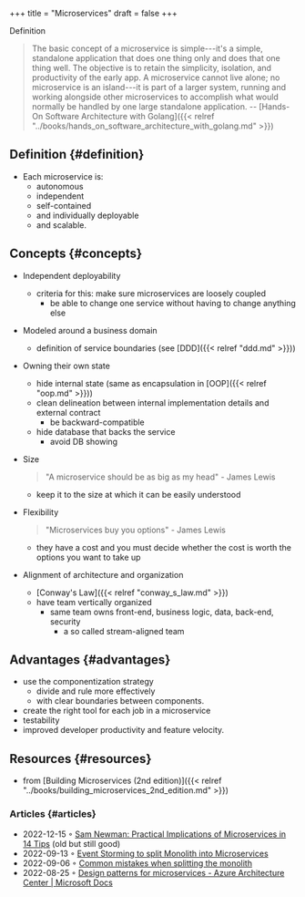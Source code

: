 +++
title = "Microservices"
draft = false
+++

Definition

> The basic concept of a microservice is simple---it's a simple, standalone application that does one thing only and does that one thing well. The objective is to retain the simplicity, isolation, and productivity of the early app. A microservice cannot live alone; no microservice is an island---it is part of a larger system, running and working alongside other microservices to accomplish what would normally be handled by one large standalone application.
> -- [Hands-On Software Architecture with Golang]({{< relref "../books/hands_on_software_architecture_with_golang.md" >}})


## Definition {#definition}

-   Each microservice is:
    -   autonomous
    -   independent
    -   self-contained
    -   and individually deployable
    -   and scalable.


## Concepts {#concepts}

-   Independent deployability
    -   criteria for this: make sure microservices are loosely coupled
        -   be able to change one service without having to change anything else
-   Modeled around a business domain
    -   definition of service boundaries (see [DDD]({{< relref "ddd.md" >}}))
-   Owning their own state
    -   hide internal state (same as encapsulation in [OOP]({{< relref "oop.md" >}}))
    -   clean delineation between internal implementation details and external contract
        -   be backward-compatible
    -   hide database that backs the service
        -   avoid DB showing
-   Size

    > "A microservice should be as big as my head" - James Lewis

    -   keep it to the size at which it can be easily understood
-   Flexibility

    > "Microservices buy you options" - James Lewis

    -   they have a cost and you must decide whether the cost is worth the options you want to take up
-   Alignment of architecture and organization
    -   [Conway's Law]({{< relref "conway_s_law.md" >}})
    -   have team vertically organized
        -   same team owns front-end, business logic, data, back-end, security
            -   a so called stream-aligned team


## Advantages {#advantages}

-   use the componentization strategy
    -   divide and rule more effectively
    -   with clear boundaries between components.
-   create the right tool for each job in a microservice
-   testability
-   improved developer productivity and feature velocity.


## Resources {#resources}

-   from [Building Microservices (2nd edition)]({{< relref "../books/building_microservices_2nd_edition.md" >}})


### Articles {#articles}

-   2022-12-15 ◦ [Sam Newman: Practical Implications of Microservices in 14 Tips](https://www.infoq.com/articles/microservices-practical-tips/) (old but still good)
-   2022-09-13 ◦ [Event Storming to split Monolith into Microservices](https://dev.to/kanekotic/event-storming-to-split-monolith-into-microservices-17eo)
-   2022-09-06 ◦ [Common mistakes when splitting the monolith](https://dev.to/kanekotic/common-mistakes-when-splitting-the-monolith-j1)
-   2022-08-25 ◦ [Design patterns for microservices - Azure Architecture Center | Microsoft Docs](https://docs.microsoft.com/en-us/azure/architecture/microservices/design/patterns)
